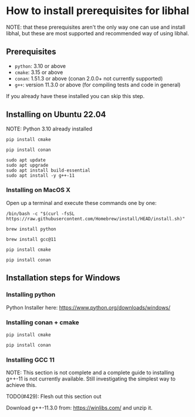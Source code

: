 # How to install prerequisites for libhal

NOTE: that these prerequisites aren't the only way one can use and install
libhal, but these are most supported and recommended way of using libhal.

## Prerequisites

- `python`: 3.10 or above
- `cmake`: 3.15 or above
- `conan`: 1.51.3 or above (conan 2.0.0+ not currently supported)
- `g++`: version 11.3.0 or above (for compiling tests and code in general)

If you already have these installed you can skip this step.

## Installing on Ubuntu 22.04

NOTE: Python 3.10 already installed

```
pip install cmake
```

```
pip install conan
```

```
sudo apt update
sudo apt upgrade
sudo apt install build-essential
sudo apt install -y g++-11
```

### Installing on MacOS X

Open up a terminal and execute these commands one by one:

```
/bin/bash -c "$(curl -fsSL https://raw.githubusercontent.com/Homebrew/install/HEAD/install.sh)"
```

```
brew install python
```

```
brew install gcc@11
```

```
pip install cmake
```

```
pip install conan
```

## Installation steps for Windows

### Installing python

Python Installer here: https://www.python.org/downloads/windows/

### Installing conan + cmake

```
pip install cmake
```

```
pip install conan
```

### Installing GCC 11

NOTE: This section is not complete and a complete guide to installing g++-11
is not currently available. Still investigating the simplest way to achieve
this.

TODO(#429): Flesh out this section out

Download g++-11.3.0 from: https://winlibs.com/ and unzip it.
